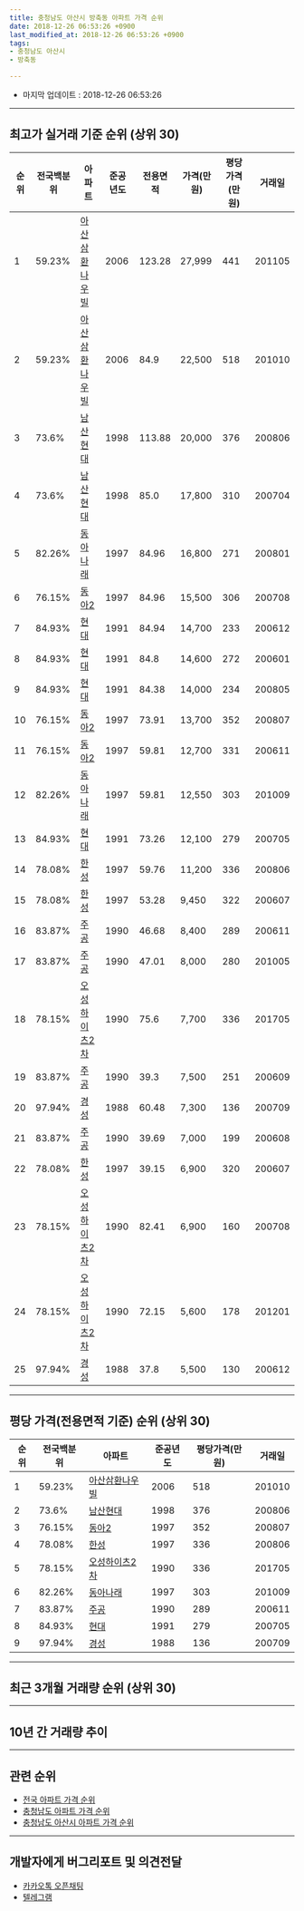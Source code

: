 ```yaml
---
title: 충청남도 아산시 방축동 아파트 가격 순위
date: 2018-12-26 06:53:26 +0900
last_modified_at: 2018-12-26 06:53:26 +0900
tags:
- 충청남도 아산시
- 방축동

---
```


* 마지막 업데이트 : 2018-12-26 06:53:26

---

## 최고가 실거래 기준 순위 (상위 30)


|순위|전국백분위|아파트|준공년도|전용면적|가격(만원)|평당가격(만원)|거래일|
|---|---|---|---|---|---|---|---|
|1|59.23%|[아산삼환나우빌](https://search.naver.com/search.naver?query=%EC%B6%A9%EC%B2%AD%EB%82%A8%EB%8F%84+%EC%95%84%EC%82%B0%EC%8B%9C+%EB%B0%A9%EC%B6%95%EB%8F%99+%EC%95%84%EC%82%B0%EC%82%BC%ED%99%98%EB%82%98%EC%9A%B0%EB%B9%8C)|2006|123.28|27,999|441|201105|
|2|59.23%|[아산삼환나우빌](https://search.naver.com/search.naver?query=%EC%B6%A9%EC%B2%AD%EB%82%A8%EB%8F%84+%EC%95%84%EC%82%B0%EC%8B%9C+%EB%B0%A9%EC%B6%95%EB%8F%99+%EC%95%84%EC%82%B0%EC%82%BC%ED%99%98%EB%82%98%EC%9A%B0%EB%B9%8C)|2006|84.9|22,500|518|201010|
|3|73.6%|[남산현대](https://search.naver.com/search.naver?query=%EC%B6%A9%EC%B2%AD%EB%82%A8%EB%8F%84+%EC%95%84%EC%82%B0%EC%8B%9C+%EB%B0%A9%EC%B6%95%EB%8F%99+%EB%82%A8%EC%82%B0%ED%98%84%EB%8C%80)|1998|113.88|20,000|376|200806|
|4|73.6%|[남산현대](https://search.naver.com/search.naver?query=%EC%B6%A9%EC%B2%AD%EB%82%A8%EB%8F%84+%EC%95%84%EC%82%B0%EC%8B%9C+%EB%B0%A9%EC%B6%95%EB%8F%99+%EB%82%A8%EC%82%B0%ED%98%84%EB%8C%80)|1998|85.0|17,800|310|200704|
|5|82.26%|[동아나래](https://search.naver.com/search.naver?query=%EC%B6%A9%EC%B2%AD%EB%82%A8%EB%8F%84+%EC%95%84%EC%82%B0%EC%8B%9C+%EB%B0%A9%EC%B6%95%EB%8F%99+%EB%8F%99%EC%95%84%EB%82%98%EB%9E%98)|1997|84.96|16,800|271|200801|
|6|76.15%|[동아2](https://search.naver.com/search.naver?query=%EC%B6%A9%EC%B2%AD%EB%82%A8%EB%8F%84+%EC%95%84%EC%82%B0%EC%8B%9C+%EB%B0%A9%EC%B6%95%EB%8F%99+%EB%8F%99%EC%95%842)|1997|84.96|15,500|306|200708|
|7|84.93%|[현대](https://search.naver.com/search.naver?query=%EC%B6%A9%EC%B2%AD%EB%82%A8%EB%8F%84+%EC%95%84%EC%82%B0%EC%8B%9C+%EB%B0%A9%EC%B6%95%EB%8F%99+%ED%98%84%EB%8C%80)|1991|84.94|14,700|233|200612|
|8|84.93%|[현대](https://search.naver.com/search.naver?query=%EC%B6%A9%EC%B2%AD%EB%82%A8%EB%8F%84+%EC%95%84%EC%82%B0%EC%8B%9C+%EB%B0%A9%EC%B6%95%EB%8F%99+%ED%98%84%EB%8C%80)|1991|84.8|14,600|272|200601|
|9|84.93%|[현대](https://search.naver.com/search.naver?query=%EC%B6%A9%EC%B2%AD%EB%82%A8%EB%8F%84+%EC%95%84%EC%82%B0%EC%8B%9C+%EB%B0%A9%EC%B6%95%EB%8F%99+%ED%98%84%EB%8C%80)|1991|84.38|14,000|234|200805|
|10|76.15%|[동아2](https://search.naver.com/search.naver?query=%EC%B6%A9%EC%B2%AD%EB%82%A8%EB%8F%84+%EC%95%84%EC%82%B0%EC%8B%9C+%EB%B0%A9%EC%B6%95%EB%8F%99+%EB%8F%99%EC%95%842)|1997|73.91|13,700|352|200807|
|11|76.15%|[동아2](https://search.naver.com/search.naver?query=%EC%B6%A9%EC%B2%AD%EB%82%A8%EB%8F%84+%EC%95%84%EC%82%B0%EC%8B%9C+%EB%B0%A9%EC%B6%95%EB%8F%99+%EB%8F%99%EC%95%842)|1997|59.81|12,700|331|200611|
|12|82.26%|[동아나래](https://search.naver.com/search.naver?query=%EC%B6%A9%EC%B2%AD%EB%82%A8%EB%8F%84+%EC%95%84%EC%82%B0%EC%8B%9C+%EB%B0%A9%EC%B6%95%EB%8F%99+%EB%8F%99%EC%95%84%EB%82%98%EB%9E%98)|1997|59.81|12,550|303|201009|
|13|84.93%|[현대](https://search.naver.com/search.naver?query=%EC%B6%A9%EC%B2%AD%EB%82%A8%EB%8F%84+%EC%95%84%EC%82%B0%EC%8B%9C+%EB%B0%A9%EC%B6%95%EB%8F%99+%ED%98%84%EB%8C%80)|1991|73.26|12,100|279|200705|
|14|78.08%|[한성](https://search.naver.com/search.naver?query=%EC%B6%A9%EC%B2%AD%EB%82%A8%EB%8F%84+%EC%95%84%EC%82%B0%EC%8B%9C+%EB%B0%A9%EC%B6%95%EB%8F%99+%ED%95%9C%EC%84%B1)|1997|59.76|11,200|336|200806|
|15|78.08%|[한성](https://search.naver.com/search.naver?query=%EC%B6%A9%EC%B2%AD%EB%82%A8%EB%8F%84+%EC%95%84%EC%82%B0%EC%8B%9C+%EB%B0%A9%EC%B6%95%EB%8F%99+%ED%95%9C%EC%84%B1)|1997|53.28|9,450|322|200607|
|16|83.87%|[주공](https://search.naver.com/search.naver?query=%EC%B6%A9%EC%B2%AD%EB%82%A8%EB%8F%84+%EC%95%84%EC%82%B0%EC%8B%9C+%EB%B0%A9%EC%B6%95%EB%8F%99+%EC%A3%BC%EA%B3%B5)|1990|46.68|8,400|289|200611|
|17|83.87%|[주공](https://search.naver.com/search.naver?query=%EC%B6%A9%EC%B2%AD%EB%82%A8%EB%8F%84+%EC%95%84%EC%82%B0%EC%8B%9C+%EB%B0%A9%EC%B6%95%EB%8F%99+%EC%A3%BC%EA%B3%B5)|1990|47.01|8,000|280|201005|
|18|78.15%|[오성하이츠2차](https://search.naver.com/search.naver?query=%EC%B6%A9%EC%B2%AD%EB%82%A8%EB%8F%84+%EC%95%84%EC%82%B0%EC%8B%9C+%EB%B0%A9%EC%B6%95%EB%8F%99+%EC%98%A4%EC%84%B1%ED%95%98%EC%9D%B4%EC%B8%A02%EC%B0%A8)|1990|75.6|7,700|336|201705|
|19|83.87%|[주공](https://search.naver.com/search.naver?query=%EC%B6%A9%EC%B2%AD%EB%82%A8%EB%8F%84+%EC%95%84%EC%82%B0%EC%8B%9C+%EB%B0%A9%EC%B6%95%EB%8F%99+%EC%A3%BC%EA%B3%B5)|1990|39.3|7,500|251|200609|
|20|97.94%|[경성](https://search.naver.com/search.naver?query=%EC%B6%A9%EC%B2%AD%EB%82%A8%EB%8F%84+%EC%95%84%EC%82%B0%EC%8B%9C+%EB%B0%A9%EC%B6%95%EB%8F%99+%EA%B2%BD%EC%84%B1)|1988|60.48|7,300|136|200709|
|21|83.87%|[주공](https://search.naver.com/search.naver?query=%EC%B6%A9%EC%B2%AD%EB%82%A8%EB%8F%84+%EC%95%84%EC%82%B0%EC%8B%9C+%EB%B0%A9%EC%B6%95%EB%8F%99+%EC%A3%BC%EA%B3%B5)|1990|39.69|7,000|199|200608|
|22|78.08%|[한성](https://search.naver.com/search.naver?query=%EC%B6%A9%EC%B2%AD%EB%82%A8%EB%8F%84+%EC%95%84%EC%82%B0%EC%8B%9C+%EB%B0%A9%EC%B6%95%EB%8F%99+%ED%95%9C%EC%84%B1)|1997|39.15|6,900|320|200607|
|23|78.15%|[오성하이츠2차](https://search.naver.com/search.naver?query=%EC%B6%A9%EC%B2%AD%EB%82%A8%EB%8F%84+%EC%95%84%EC%82%B0%EC%8B%9C+%EB%B0%A9%EC%B6%95%EB%8F%99+%EC%98%A4%EC%84%B1%ED%95%98%EC%9D%B4%EC%B8%A02%EC%B0%A8)|1990|82.41|6,900|160|200708|
|24|78.15%|[오성하이츠2차](https://search.naver.com/search.naver?query=%EC%B6%A9%EC%B2%AD%EB%82%A8%EB%8F%84+%EC%95%84%EC%82%B0%EC%8B%9C+%EB%B0%A9%EC%B6%95%EB%8F%99+%EC%98%A4%EC%84%B1%ED%95%98%EC%9D%B4%EC%B8%A02%EC%B0%A8)|1990|72.15|5,600|178|201201|
|25|97.94%|[경성](https://search.naver.com/search.naver?query=%EC%B6%A9%EC%B2%AD%EB%82%A8%EB%8F%84+%EC%95%84%EC%82%B0%EC%8B%9C+%EB%B0%A9%EC%B6%95%EB%8F%99+%EA%B2%BD%EC%84%B1)|1988|37.8|5,500|130|200612|


---

## 평당 가격(전용면적 기준) 순위 (상위 30)


|순위|전국백분위|아파트|준공년도|평당가격(만원)|거래일|
|---|---|---|---|---|---|
|1|59.23%|[아산삼환나우빌](https://search.naver.com/search.naver?query=%EC%B6%A9%EC%B2%AD%EB%82%A8%EB%8F%84+%EC%95%84%EC%82%B0%EC%8B%9C+%EB%B0%A9%EC%B6%95%EB%8F%99+%EC%95%84%EC%82%B0%EC%82%BC%ED%99%98%EB%82%98%EC%9A%B0%EB%B9%8C)|2006|518|201010|
|2|73.6%|[남산현대](https://search.naver.com/search.naver?query=%EC%B6%A9%EC%B2%AD%EB%82%A8%EB%8F%84+%EC%95%84%EC%82%B0%EC%8B%9C+%EB%B0%A9%EC%B6%95%EB%8F%99+%EB%82%A8%EC%82%B0%ED%98%84%EB%8C%80)|1998|376|200806|
|3|76.15%|[동아2](https://search.naver.com/search.naver?query=%EC%B6%A9%EC%B2%AD%EB%82%A8%EB%8F%84+%EC%95%84%EC%82%B0%EC%8B%9C+%EB%B0%A9%EC%B6%95%EB%8F%99+%EB%8F%99%EC%95%842)|1997|352|200807|
|4|78.08%|[한성](https://search.naver.com/search.naver?query=%EC%B6%A9%EC%B2%AD%EB%82%A8%EB%8F%84+%EC%95%84%EC%82%B0%EC%8B%9C+%EB%B0%A9%EC%B6%95%EB%8F%99+%ED%95%9C%EC%84%B1)|1997|336|200806|
|5|78.15%|[오성하이츠2차](https://search.naver.com/search.naver?query=%EC%B6%A9%EC%B2%AD%EB%82%A8%EB%8F%84+%EC%95%84%EC%82%B0%EC%8B%9C+%EB%B0%A9%EC%B6%95%EB%8F%99+%EC%98%A4%EC%84%B1%ED%95%98%EC%9D%B4%EC%B8%A02%EC%B0%A8)|1990|336|201705|
|6|82.26%|[동아나래](https://search.naver.com/search.naver?query=%EC%B6%A9%EC%B2%AD%EB%82%A8%EB%8F%84+%EC%95%84%EC%82%B0%EC%8B%9C+%EB%B0%A9%EC%B6%95%EB%8F%99+%EB%8F%99%EC%95%84%EB%82%98%EB%9E%98)|1997|303|201009|
|7|83.87%|[주공](https://search.naver.com/search.naver?query=%EC%B6%A9%EC%B2%AD%EB%82%A8%EB%8F%84+%EC%95%84%EC%82%B0%EC%8B%9C+%EB%B0%A9%EC%B6%95%EB%8F%99+%EC%A3%BC%EA%B3%B5)|1990|289|200611|
|8|84.93%|[현대](https://search.naver.com/search.naver?query=%EC%B6%A9%EC%B2%AD%EB%82%A8%EB%8F%84+%EC%95%84%EC%82%B0%EC%8B%9C+%EB%B0%A9%EC%B6%95%EB%8F%99+%ED%98%84%EB%8C%80)|1991|279|200705|
|9|97.94%|[경성](https://search.naver.com/search.naver?query=%EC%B6%A9%EC%B2%AD%EB%82%A8%EB%8F%84+%EC%95%84%EC%82%B0%EC%8B%9C+%EB%B0%A9%EC%B6%95%EB%8F%99+%EA%B2%BD%EC%84%B1)|1988|136|200709|


---

## 최근 3개월 거래량 순위 (상위 30)


<div style="width:100%;">
    <canvas id="deal_count_ranking" height="250"></canvas>
</div>


<script>
new Chart(document.getElementById("deal_count_ranking"), {
    type: 'horizontalBar',
    data: {
        labels: ['동아2', '주공', '남산현대', '현대', '동아나래', '한성'],
        datasets: [{
            label: '실거래 수',
            data: [3, 3, 1, 1, 1, 1],
            borderColor: "rgba(255, 0, 128, 1)",
            backgroundColor: "rgba(255, 0, 128, 0.5)",
            fill: false,
        }]
    },
    options: {
        responsive: true,
        title: {
            display: true,
            text: '최근 3개월 거래량 순위'
        },
        tooltips: {
            mode: 'index',
            intersect: false,
            callbacks: {
                title: function(tooltipItems, data) {
                    return "실거래 수:";
                },
                label: function(tooltipItem, data) {
                    return data.labels[tooltipItem.index] + ": " + tooltipItem.xLabel;
                }
            }
        },
        hover: {
            mode: 'nearest',
            intersect: true
        },
        scales: {
            xAxes: [{
                display: true,
                scaleLabel: {
                    display: true,
                    labelString: '실거래 수'
                },
                ticks: {
                    suggestedMin: 0,
                }
            }],
            yAxes: [{
                display: true,
                ticks: {
                    autoSkip: false,
                    callback: function(value, index, values) {
                        if (value.length > 15)
                            return value.substr(0, 13) + "...";
                        else
                            return value;
                    }
                },
                scaleLabel: {
                    display: false,
                }
            }]
        }
    }
});

</script>


---

## 10년 간 거래량 추이


<div style="width:100%;">
    <canvas id="deal_progress" height="250"></canvas>
</div>

<script>
new Chart(document.getElementById("deal_progress"), {
    type: 'line',
    data: {
        labels: ['200812','200901','200902','200903','200904','200905','200906','200907','200908','200909','200910','200911','200912','201001','201002','201003','201004','201005','201006','201007','201008','201009','201010','201011','201012','201101','201102','201103','201104','201105','201106','201107','201108','201109','201110','201111','201112','201201','201202','201203','201204','201205','201206','201207','201208','201209','201210','201211','201212','201301','201302','201303','201304','201305','201306','201307','201308','201309','201310','201311','201312','201401','201402','201403','201404','201405','201406','201407','201408','201409','201410','201411','201412','201501','201502','201503','201504','201505','201506','201507','201508','201509','201510','201511','201512','201601','201602','201603','201604','201605','201606','201607','201608','201609','201610','201611','201612','201701','201702','201703','201704','201705','201706','201707','201708','201709','201710','201711','201712','201801','201802','201803','201804','201805','201806','201807','201808','201809','201810','201811','201812'],
        datasets: [{
            label: '실거래 수',
            pointRadius: 1,
            data: [7, 12, 18, 21, 14, 22, 13, 12, 10, 20, 19, 18, 11, 11, 11, 20, 19, 17, 13, 16, 14, 33, 20, 21, 22, 20, 28, 28, 27, 24, 23, 20, 39, 24, 24, 27, 23, 13, 24, 30, 20, 20, 10, 12, 16, 20, 18, 17, 11, 15, 18, 25, 27, 26, 17, 16, 21, 9, 22, 8, 11, 15, 15, 16, 22, 12, 16, 10, 11, 15, 17, 8, 8, 18, 12, 14, 14, 9, 9, 11, 10, 12, 11, 13, 10, 8, 12, 8, 8, 13, 11, 8, 11, 6, 16, 10, 6, 9, 9, 14, 6, 10, 11, 8, 11, 10, 7, 9, 8, 7, 4, 9, 10, 8, 8, 10, 3, 5, 8, 2, 0],
            borderColor: "rgba(255, 201, 14, 1)",
            backgroundColor: "rgba(255, 201, 14, 0.5)",
            fill: true,
        }]
    },
    options: {
        responsive: true,
        title: {
            display: true,
            text: '10년간 거래량 추이'
        },
        tooltips: {
            mode: 'index',
            intersect: false,
        },
        hover: {
            mode: 'nearest',
            intersect: true
        },
        scales: {
            xAxes: [{
                display: true,
                scaleLabel: {
                    display: true,
                    labelString: '년/월'
                }
            }],
            yAxes: [{
                display: true,
                ticks: {
                    suggestedMin: 0,
                },
                scaleLabel: {
                    display: true,
                    labelString: '실거래 수'
                }
            }]
        }
    }
});

</script>


---

## 관련 순위

- [전국 아파트 가격 순위](https://inasie.github.io/apt-ranking/전국)
- [충청남도 아파트 가격 순위](https://inasie.github.io/apt-ranking/충청남도)
- [충청남도 아산시 아파트 가격 순위](https://inasie.github.io/apt-ranking/충청남도-아산시)


---

## 개발자에게 버그리포트 및 의견전달

- [카카오톡 오픈채팅](https://open.kakao.com/o/gLJUAP4)
- [텔레그램](https://t.me/inasie)

